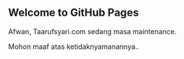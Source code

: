 ## Welcome to GitHub Pages

Afwan, Taarufsyari.com sedang masa maintenance.

Mohon maaf atas ketidaknyamanannya..
